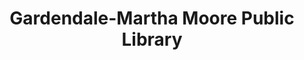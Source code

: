 ---
layout: repo
title: "Gardendale-Martha Moore Public Library"
id: 10404
permalink: repos/10404/
---